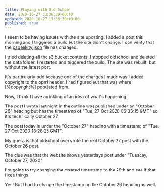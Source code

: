 ```yaml
---
title: Playing with Old School
date: 2020-10-27 13:36:39+00:00
updated: 2020-10-27 13:36:39+00:00
published: true
---
```


I seem to be having issues with the site updating. I added a post this morning and I triggered a build but the site didn't change. I can verify that the <a href="http://storage.shll.me:1229/users/andrewshell/electric/osgeekity.json">osgeekity.json</a> file has changed.

I tried deleting all the s3 bucket contents, I stopped oldschool and deleted the data folder. I restarted and triggered the build. The site was rebuilt, but without the latest post.

It's particularly odd because one of the changes I made was I added copyright to the opml header. I had figured out that was where [%copyright%] populated from.

Now, I think I have an inkling of an idea of what's happening.

The post I wrote last night in the outline was published under an "October 26" heading but has the timestamp of "Tue, 27 Oct 2020 06:33:15 GMT" so it's technically October 27.

The post today is under the "October 27" heading with a timestamp of "Tue, 27 Oct 2020 13:28:25 GMT".

My guess is that oldschool overwrote the real October 27 post with the October 26 post.

The clue was that the website shows yesterdays post under "Tuesday, October 27, 2020"

I'm going to try changing the created timestamp to the 26th and see if that fixes things.

Yes! But I had to change the timestamp on the October 26 heading as well.

